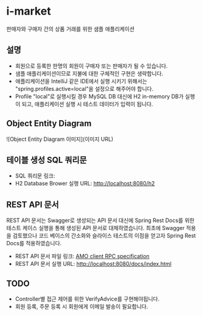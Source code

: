 # i-market
판매자와 구매자 간의 상품 거래를 위한 샘플 애플리케이션

## 설명
- 회원으로 등록한 한명의 회원이 구매자 또는 판매자가 될 수 있습니다.
- 샘플 애플리케이션이므로 지불에 대한 구체적인 구현은 생략합니다.
- 애플리케이션을 IntelliJ 같은 IDE에서 실행 시키기 위해서는 "spring.profiles.active=local"을 설정으로 해주어야 합니다.
- Profile "local"로 실행시킬 경우 MySQL DB 대신에 H2 in-memory DB가 실행이 되고, 애플리케이션 실행 시 테스트 데이터가 입력이 됩니다.
## Object Entity Diagram
![Object Entity Diagram 이미지](이미지 URL)
## 테이블 생성 SQL 쿼리문
* SQL 쿼리문 링크: []()
* H2 Database Brower 실행 URL: [http://localhost:8080/h2](http://localhost:8080/h2)
## REST API 문서
REST API 문서는 Swagger로 생성되는 API 문서 대신에 Spring Rest Docs를 위한 테스트 케이스 실행을 통해 생성된 API 문서로 대체하였습니다. 
최초에 Swagger 적용을 검토했으나 코드 베이스의 간소화와 슬라이스 테스트의 이점을 얻고자 Spring Rest Docs를 적용하였습니다.
* REST API 문서 파일 링크: [AMO client RPC specification](https://github.com/amolabs/docs/blob/master/rpc.md) 
* REST API 문서 실행 URL: [http://localhost:8080/docs/index.html](http://localhost:8080/docs/index.html)
## TODO
* Controller별 접근 제어를 위한 VerifyAdvice를 구현해야됩니다.
* 회원 등록, 주문 등록 시 회원에게 이메일 발송이 필요합니다.
